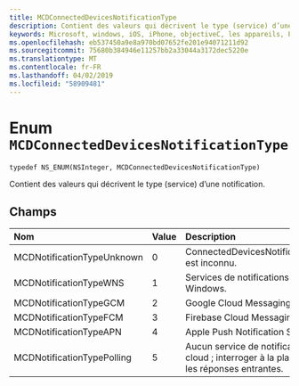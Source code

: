 ```yaml
---
title: MCDConnectedDevicesNotificationType
description: Contient des valeurs qui décrivent le type (service) d’une notification.
keywords: Microsoft, windows, iOS, iPhone, objectiveC, les appareils, Project Rome connectés
ms.openlocfilehash: eb537450a9e8a970bd07652fe201e94071211d92
ms.sourcegitcommit: 75680b384946e11257bb2a33044a3172dec5220e
ms.translationtype: MT
ms.contentlocale: fr-FR
ms.lasthandoff: 04/02/2019
ms.locfileid: "58909481"
---
```

# <a name="enum-mcdconnecteddevicesnotificationtype"></a>Enum `MCDConnectedDevicesNotificationType`

```
typedef NS_ENUM(NSInteger, MCDConnectedDevicesNotificationType)
```  
Contient des valeurs qui décrivent le type (service) d’une notification.

## <a name="fields"></a>Champs

| Nom                              |   Value     | Description |
|:----------------------------------|:------|:-------------------------------|
| MCDNotificationTypeUnknown | 0 | ConnectedDevicesNotificationType est inconnu. |
| MCDNotificationTypeWNS | 1 | Services de notifications Push Windows. |
| MCDNotificationTypeGCM | 2 | Google Cloud Messaging. |
| MCDNotificationTypeFCM | 3 | Firebase Cloud Messaging.|
| MCDNotificationTypeAPN | 4 | Apple Push Notification Service. |
| MCDNotificationTypePolling | 5 | Aucun service de notification cloud ; interroger à la place pour les réponses entrantes. |
